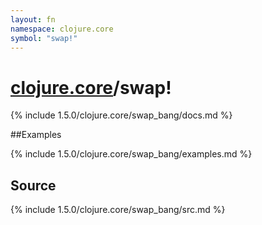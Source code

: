 ```yaml
---
layout: fn
namespace: clojure.core
symbol: "swap!"
---
```


# [clojure.core](../)/swap!

{% include 1.5.0/clojure.core/swap_bang/docs.md %}

##Examples

{% include 1.5.0/clojure.core/swap_bang/examples.md %}
## Source
{% include 1.5.0/clojure.core/swap_bang/src.md %}

